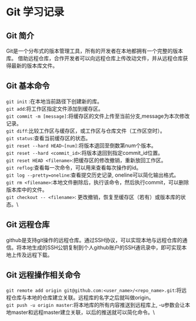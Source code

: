 # Git 学习记录
## Git 简介
Git是一个分布式的版本管理工具，所有的开发者在本地都拥有一个完整的版本库。
借助远程仓库，合作开发者可以向远程仓库上传改动文件，并从远程仓库获得最新的版本库文件。
## Git 基本命令
`git init` :在本地当前路径下创建新的库。\
`git add`:将工作区指定文件添加到缓存区。\
`git commit -m [message]`:将缓存区的文件上传至当前分支,message为本次修改记录。\
`git diff`:比较工作区与缓存区，或工作区与仓库文件（工作区空时）。\
`git status`:查看当前缓存区的状态。\
`git reset --hard HEAD~[num]`:将版本退回至倒数第num个版本。\
`git reset --hard <commit_id>`:将版本退回到指定commit_id位置。\
`git reset HEAD <filename>`:把缓存区的修改撤销，重新放回工作区。\
`git reflog`:查看每一次命令，可以用来查看每次操作的id。\
`git log --pretty=oneline`:查看提交历史记录, oneline可以简化输出格式。\
`git rm <filename>`:本地文件删除后，执行该命令，然后执行commit，可以删除版本库中的文件。\
`git checkout -- <filename>`: 更改撤销，恢复至缓存区（若有）或版本库的状态。\
## Git 远程仓库
github是支持git操作的远程仓库。通过SSH协议，可以实现本地与远程仓库的通信。将本地生成的SSH公钥复制到个人github账户的SSH通讯录中，即可实现本地上传及远程下载。
## Git 远程操作相关命令
`git remote add origin git@github.com:<user_name>/<repo_name>.git`:将远程仓库与本地的仓库建立关联。远程库的名字之后就叫做origin。\
`git push -u origin master`:将本地库的所有内容推送到远程库上, -u参数会让本地master和远程master建立关联，以后的推送就可以简化命令。\
